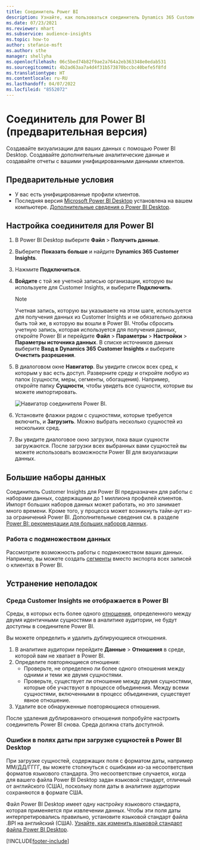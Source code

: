 ```yaml
---
title: Соединитель Power BI
description: Узнайте, как пользоваться соединитель Dynamics 365 Customer Insights в Power BI.
ms.date: 07/23/2021
ms.reviewer: mhart
ms.subservice: audience-insights
ms.topic: how-to
author: stefanie-msft
ms.author: sthe
manager: shellyha
ms.openlocfilehash: 06c5bed74b82f9ae2a764a2eb363348e0edab531
ms.sourcegitcommit: 4b2ad63aa7a4d4f31b573870bccbc40befe5f8fd
ms.translationtype: HT
ms.contentlocale: ru-RU
ms.lasthandoff: 04/07/2022
ms.locfileid: "8552072"
---
```

# <a name="connector-for-power-bi-preview"></a>Соединитель для Power BI (предварительная версия)

Создавайте визуализации для ваших данных с помощью Power BI Desktop. Создавайте дополнительные аналитические данные и создавайте отчеты с вашими унифицированными данными клиентов.

## <a name="prerequisites"></a>Предварительные условия

- У вас есть унифицированные профили клиентов.
- Последняя версия [Microsoft Power BI Desktop](https://powerbi.microsoft.com/desktop/) установлена на вашем компьютере. [Дополнительные сведения о Power BI Desktop](/power-bi/desktop-what-is-desktop).

## <a name="configure-the-connector-for-power-bi"></a>Настройка соединителя для Power BI

1. В Power BI Desktop выберите **Файл** > **Получить данные**.

1. Выберите **Показать больше** и найдите **Dynamics 365 Customer Insights**.

1. Нажмите **Подключиться**.

1. **Войдите** с той же учетной записью организации, которую вы используете для Customer Insights, и выберите **Подключить**.
   > [!NOTE]
   > Учетная запись, которую вы указываете на этом шаге, используется для получения данных из Customer Insights и не обязательно должна быть той же, в которую вы вошли в Power BI. Чтобы сбросить учетную запись, которая используется для получения данных, откройте Power BI и перейдите **Файл** > **Параметры** > **Настройки** > **Параметры источника данных**. В списке источников данных выберите **Вход в Dynamics 365 Customer Insights** и выберите **Очистить разрешения**.  

1. В диалоговом окне **Навигатор**. Вы увидите список всех сред, к которым у вас есть доступ. Разверните среду и откройте любую из папок (сущности, меры, сегменты, обогащения). Например, откройте папку **Сущности**, чтобы увидеть все сущности, которые вы можете импортировать.

   ![Навигатор соединителя Power BI.](media/power-bi-navigator.png "Навигатор соединителя Power BI")

1. Установите флажки рядом с сущностями, которые требуется включить, и **Загрузить**. Можно выбрать несколько сущностей из нескольких сред.

1. Вы увидите диалоговое окно загрузки, пока ваши сущности загружаются. После загрузки всех выбранных вами сущностей вы можете использовать возможности Power BI для визуализации данных.

## <a name="large-data-sets"></a>Большие наборы данных

Соединитель Customer Insights для Power BI предназначен для работы с наборами данных, содержащими до 1 миллиона профилей клиентов. Импорт больших наборов данных может работать, но это занимает много времени. Кроме того, у процесса может возникнуть тайм-аут из-за ограничений Power BI. Дополнительные сведения см. в разделе [Power BI: рекомендации для больших наборов данных](/power-bi/admin/service-premium-what-is#large-datasets). 

### <a name="work-with-a-subset-of-data"></a>Работа с подмножеством данных

Рассмотрите возможность работы с подмножеством ваших данных. Например, вы можете создать [сегменты](segments.md) вместо экспорта всех записей о клиентах в Power BI.

## <a name="troubleshooting"></a>Устранение неполадок

### <a name="customer-insights-environment-doesnt-show-in-power-bi"></a>Среда Customer Insights не отображается в Power BI

Среды, в которых есть более одного [отношения](relationships.md), определенного между двумя идентичными сущностями в аналитике аудитории, не будут доступны в соединителе Power BI.

Вы можете определить и удалить дублирующиеся отношения.

1. В аналитике аудитории перейдите **Данные** > **Отношения** в среде, которой вам не хватает в Power BI.
2. Определите повторяющиеся отношения:
   - Проверьте, не определено ли более одного отношения между одними и теми же двумя сущностями.
   - Проверьте, существует ли отношение между двумя сущностями, которые обе участвуют в процессе объединения. Между всеми сущностями, включенными в процесс объединения, существует явное отношение.
3. Удалите все обнаруженные повторяющиеся отношения.

После удаления дублированного отношения попробуйте настроить соединитель Power BI снова. Среда должна стать доступной.

### <a name="errors-on-date-fields-when-loading-entities-in-power-bi-desktop"></a>Ошибки в полях даты при загрузке сущностей в Power BI Desktop

При загрузке сущностей, содержащих поля с форматом даты, например ММ/ДД/ГГГГ, вы можете столкнуться с ошибками из-за несоответствия форматов языкового стандарта. Это несоответствие случается, когда для вашего файла Power BI Desktop задан языковой стандарт, отличный от английского (США), поскольку поля даты в аналитике аудитории сохраняются в формате США.

Файл Power BI Desktop имеет одну настройку языкового стандарта, которая применяется при извлечении данных. Чтобы эти поля даты интерпретировались правильно, установите языковой стандарт файла .BPI на английский (США). [Узнайте, как изменить языковой стандарт файла Power BI Desktop](/power-bi/fundamentals/supported-languages-countries-regions#choose-the-language-or-locale-of-power-bi-desktop).

[!INCLUDE[footer-include](../includes/footer-banner.md)]
